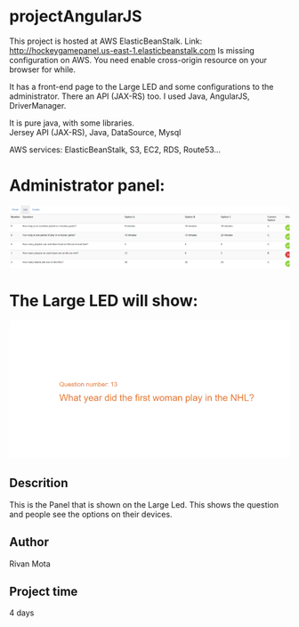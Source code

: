 # projectAngularJS

This project is hosted at AWS ElasticBeanStalk.
Link: http://hockeygamepanel.us-east-1.elasticbeanstalk.com Is missing configuration on AWS. You need enable cross-origin resource on your browser for while. 

It has a front-end page to the Large LED and some configurations to the administrator. There an API (JAX-RS) too.
I used Java, AngularJS, DriverManager.

It is pure java, with some libraries.  
Jersey API (JAX-RS), Java, DataSource, Mysql

AWS services: ElasticBeanStalk, S3, EC2, RDS, Route53...

# Administrator panel:
![Alt text](/readme/Panel1.PNG?raw=true "Main image")

# The Large LED will show:
![Alt text](/readme/Panel2.PNG?raw=true "Main image")

## Descrition

This is the Panel that is shown on the Large Led. This shows the question and people see the options on their devices.


## Author

Rivan Mota

## Project time

4 days
